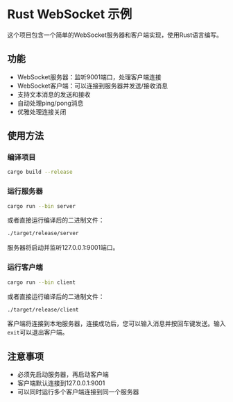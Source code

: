 # Rust WebSocket 示例

这个项目包含一个简单的WebSocket服务器和客户端实现，使用Rust语言编写。

## 功能

- WebSocket服务器：监听9001端口，处理客户端连接
- WebSocket客户端：可以连接到服务器并发送/接收消息
- 支持文本消息的发送和接收
- 自动处理ping/pong消息
- 优雅处理连接关闭

## 使用方法

### 编译项目

```bash
cargo build --release
```

### 运行服务器

```bash
cargo run --bin server
```

或者直接运行编译后的二进制文件：

```bash
./target/release/server
```

服务器将启动并监听127.0.0.1:9001端口。

### 运行客户端

```bash
cargo run --bin client
```

或者直接运行编译后的二进制文件：

```bash
./target/release/client
```

客户端将连接到本地服务器，连接成功后，您可以输入消息并按回车键发送。输入`exit`可以退出客户端。

## 注意事项

- 必须先启动服务器，再启动客户端
- 客户端默认连接到127.0.0.1:9001
- 可以同时运行多个客户端连接到同一个服务器 